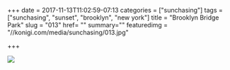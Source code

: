 +++
date = 2017-11-13T11:02:59-07:13
categories = ["sunchasing"]
tags = ["sunchasing", "sunset", "brooklyn", "new york"]
title = "Brooklyn Bridge Park"
slug = "013"
href= ""
summary=""
featuredimg = "//konigi.com/media/sunchasing/013.jpg"

+++

<img src="//konigi.com/media/sunchasing/013.jpg" />